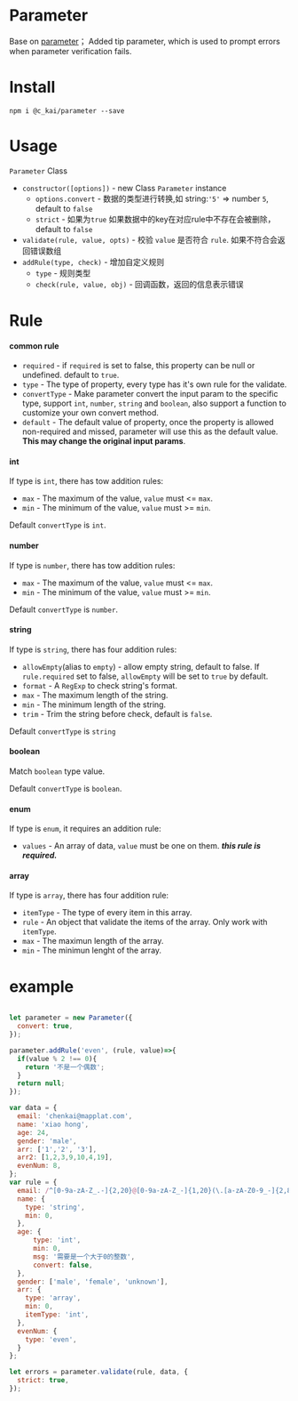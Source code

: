 # Parameter
Base on [parameter](https://www.npmjs.com/package/parameter)；
Added tip parameter, which is used to prompt errors when parameter verification fails.

# Install 
```
npm i @c_kai/parameter --save
```

# Usage

`Parameter` Class

- `constructor([options])` - new Class `Parameter` instance
  - `options.convert` - 数据的类型进行转换,如 string:`'5'` => number `5`, default to `false`
  - `strict` - 如果为`true` 如果数据中的key在对应rule中不存在会被删除，default to `false`
- `validate(rule, value, opts)` - 校验 `value` 是否符合 `rule`. 如果不符合会返回错误数组
- `addRule(type, check)` - 增加自定义规则
   - `type` - 规则类型
   - `check(rule, value, obj)` - 回调函数，返回的信息表示错误

# Rule

#### common rule

- `required` - if `required` is set to false, this property can be null or undefined. default to `true`.
- `type` - The type of property, every type has it's own rule for the validate.
- `convertType` - Make parameter convert the input param to the specific type, support `int`, `number`, `string` and `boolean`, also support a function to customize your own convert method.
- `default` - The default value of property, once the property is allowed non-required and missed, parameter will use this as the default value. **This may change the original input params**.

#### int

If type is `int`, there has tow addition rules:

- `max` - The maximum of the value, `value` must <= `max`.
- `min` - The minimum of the value, `value` must >= `min`.

Default `convertType` is `int`.

#### number

If type is `number`, there has tow addition rules:

- `max` - The maximum of the value, `value` must <= `max`.
- `min` - The minimum of the value, `value` must >= `min`.

Default `convertType` is `number`.

#### string

If type is `string`, there has four addition rules:

- `allowEmpty`(alias to `empty`) - allow empty string, default to false. If `rule.required` set to false, `allowEmpty` will be set to `true` by default.
- `format` - A `RegExp` to check string's format.
- `max` - The maximum length of the string.
- `min` - The minimum length of the string.
- `trim` - Trim the string before check, default is `false`.

Default `convertType` is `string`

#### boolean

Match `boolean` type value.

Default `convertType` is `boolean`.

#### enum

If type is `enum`, it requires an addition rule:

- `values` - An array of data, `value` must be one on them. ***this rule is required.***

#### array

If type is `array`, there has four addition rule:

- `itemType` - The type of every item in this array.
- `rule` - An object that validate the items of the array. Only work with `itemType`.
- `max` - The maximun length of the array.
- `min` - The minimun lenght of the array.


# example
```js

let parameter = new Parameter({
  convert: true,
});

parameter.addRule('even', (rule, value)=>{
  if(value % 2 !== 0){
    return '不是一个偶数';
  }
  return null;
});

var data = {
  email: 'chenkai@mapplat.com',
  name: 'xiao hong',
  age: 24,
  gender: 'male',
  arr: ['1','2', '3'],
  arr2: [1,2,3,9,10,4,19],
  evenNum: 8,
};
var rule = {
  email: /^[0-9a-zA-Z_.-]{2,20}@[0-9a-zA-Z_-]{1,20}(\.[a-zA-Z0-9_-]{2,8}){1,2}$/,
  name: {
    type: 'string',
    min: 0,
  },
  age: {
      type: 'int',
      min: 0,
      msg: '需要是一个大于0的整数',
      convert: false,
  },
  gender: ['male', 'female', 'unknown'],
  arr: {
    type: 'array',
    min: 0,
    itemType: 'int',
  },
  evenNum: {
    type: 'even',
  }
};

let errors = parameter.validate(rule, data, {
  strict: true,
});

```



